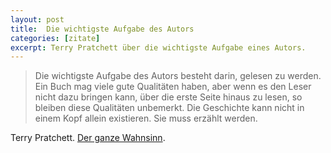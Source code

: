 ```yaml
---
layout: post
title:  Die wichtigste Aufgabe des Autors
categories: [zitate]
excerpt: Terry Pratchett über die wichtigste Aufgabe eines Autors.
---
```


> Die wichtigste Aufgabe des Autors besteht darin, gelesen zu werden. Ein Buch mag viele gute Qualitäten haben, aber wenn es den Leser nicht dazu bringen kann, über die erste Seite hinaus zu lesen, so bleiben diese Qualitäten unbemerkt. Die Geschichte kann nicht in einem Kopf allein existieren. Sie muss erzählt werden.

Terry Pratchett. [Der ganze Wahnsinn](https://www.piper.de/buecher/der-ganze-wahnsinn-isbn-978-3-492-70155-6).

